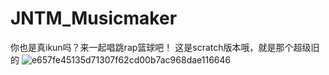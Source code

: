 # JNTM_Musicmaker

你也是真ikun吗？来一起唱跳rap篮球吧！
这是scratch版本哦，就是那个超级旧的
![e657fe45135d71307f62cd00b7ac968dae116646](https://user-images.githubusercontent.com/122271370/211319813-8e6540be-306d-48c0-bd8a-09d7766c3e45.jpg)
